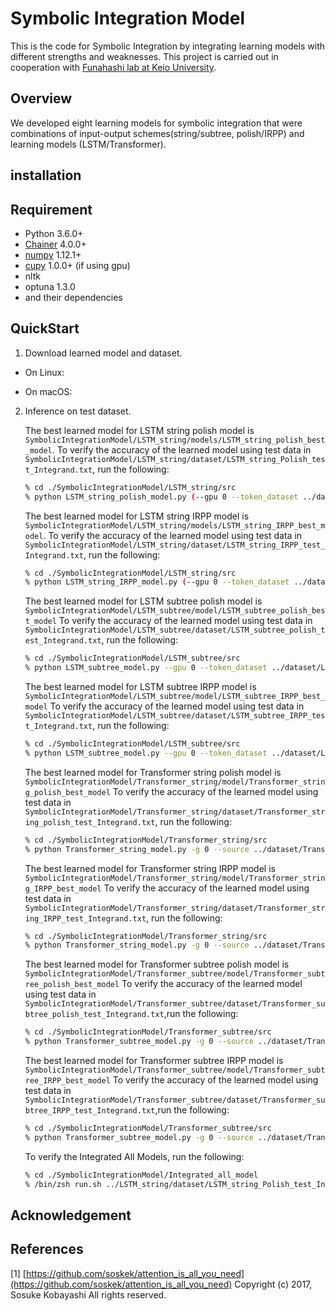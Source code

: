 # Symbolic Integration Model 

This is the code for Symbolic Integration by integrating learning models with different strengths and weaknesses.
This project is carried out in cooperation with [Funahashi lab at Keio University](https://fun.bio.keio.ac.jp/).

## Overview

We developed eight learning models for symbolic integration that were combinations of input-output schemes(string/subtree, polish/IRPP) and learning models (LSTM/Transformer).

## installation

## Requirement
- Python 3.6.0+
- [Chainer](https://github.com/chainer/chainer/) 4.0.0+
- [numpy](https://github.com/numpy/numpy) 1.12.1+
- [cupy](https://github.com/cupy/cupy) 1.0.0+ (if using gpu)
- nltk
- optuna 1.3.0
- and their dependencies

## QuickStart

1. Download learned model and dataset.

- On Linux:

- On macOS:

2. Inference on test dataset.

   The best learned model for LSTM string polish model is `SymbolicIntegrationModel/LSTM_string/models/LSTM_string_polish_best_model`.
   To verify the accuracy of the learned model using test data in `SymbolicIntegrationModel/LSTM_string/dataset/LSTM_string_Polish_test_Integrand.txt`, run the following:
   
   ```sh
   % cd ./SymbolicIntegrationModel/LSTM_string/src
   % python LSTM_string_polish_model.py (--gpu 0 --token_dataset ../dataset/LSTM_string_polish_token.txt --Integrand_dataset ../dataset/LSTM_string_Polish_test_Integrand.txt --Primitive_dataset ../dataset/LSTM_string_Polish_test_Primitive.txt --study_name MLP_cupy_successiveHalvingPruner_epoch30_complete_correct_2nd_try_cross_valid --learned_model ../models/LSTM_string_polish_best_model)   
   ```

   The best learned model for LSTM string IRPP model is `SymbolicIntegrationModel/LSTM_string/models/LSTM_string_IRPP_best_model`.
   To verify the accuracy of the learned model using test data in `SymbolicIntegrationModel/LSTM_string/dataset/LSTM_string_IRPP_test_Integrand.txt`, run the following:

   ```sh
   % cd ./SymbolicIntegrationModel/LSTM_string/src
   % python LSTM_string_IRPP_model.py (--gpu 0 --token_dataset ../dataset/LSTM_string_polish_token.txt --Integrand_dataset ../dataset/LSTM_string_IRPP_test_Integrand.txt --Primitive_dataset ../dataset/LSTM_string_IRPP_test_Primitive.txt --study_name MLP_cupy_MedianPruner_epoch30_integrand_reverse_polish_Primitive_polish_third_try_memory_edited_v102_continue_untilepoch200 --learned_model ../models/LSTM_string_IRPP_best_model )
   ```

   The best learned model for LSTM subtree polish model is `SymbolicIntegrationModel/LSTM_subtree/model/LSTM_subtree_polish_best_model`
   To verify the accuracy of the learned model using test data in `SymbolicIntegrationModel/LSTM_subtree/dataset/LSTM_subtree_polish_test_Integrand.txt`, run the following:

   ```sh
   % cd ./SymbolicIntegrationModel/LSTM_subtree/src
   % python LSTM_subtree_model.py --gpu 0 --token_dataset ../dataset/LSTM_subtree_polish_token.txt --Integrand_dataset ../dataset/LSTM_subtree_polish_test_Integrand.txt --Primitive_dataset ../dataset/LSTM_subtree_polish_test_Primitive.txt --study_name MLP_cupy_MedianPruner_epoch30_subtree_complete_correct_continue --learned_model ../model/LSTM_subtree_polish_best_model 
   ```
   
   The best learned model for LSTM subtree IRPP model is `SymbolicIntegrationModel/LSTM_subtree/model/LSTM_subtree_IRPP_best_model` 
   To verify the accuracy of the learned model using test data in `SymbolicIntegrationModel/LSTM_subtree/dataset/LSTM_subtree_IRPP_test_Integrand.txt`, run the following:

   ```sh
   % cd ./SymbolicIntegrationModel/LSTM_subtree/src
   % python LSTM_subtree_model.py --gpu 0 --token_dataset ../dataset/LSTM_subtree_polish_token.txt --Integrand_dataset ../dataset/LSTM_subtree_IRPP_test_Integrand.txt --Primitive_dataset ../dataset/LSTM_subtree_IRPP_test_Primitive.txt --study_name MLP_cupy_MedianPruner_epoch30_subtree_Integrand_reverse_polish_Primitive_polish_continue.db --learned_model ../model/LSTM_subtree_IRPP_best_model
   ```

   The best learned model for Transformer string polish model is `SymbolicIntegrationModel/Transformer_string/model/Transformer_string_polish_best_model`
   To verify the accuracy of the learned model using test data in `SymbolicIntegrationModel/Transformer_string/dataset/Transformer_string_polish_test_Integrand.txt`, run the following:

   ```sh
   % cd ./SymbolicIntegrationModel/Transformer_string/src
   % python Transformer_string_model.py -g 0 --source ../dataset/Transformer_string_polish_test_Integrand.txt --target ../dataset/Transformer_string_polish_test_Primitive.txt --source_vocab_list ../dataset/Transformer_string_polish_Integrand_vocab.pickle --target_vocab_list ../dataset/Transformer_string_polish_Primitive_vocab.pickle --learned_model ../model/Transformer_string_polish_best_model 
   ```

   The best learned model for Transformer string IRPP model is `SymbolicIntegrationModel/Transformer_string/model/Transformer_string_IRPP_best_model`
   To verify the accuracy of the learned model using test data in `SymbolicIntegrationModel/Transformer_string/dataset/Transformer_string_IRPP_test_Integrand.txt`, run the following:
 
   ```sh
   % cd ./SymbolicIntegrationModel/Transformer_string/src
   % python Transformer_string_model.py -g 0 --source ../dataset/Transformer_string_IRPP_test_Integrand.txt --target ../dataset/Transformer_string_IRPP_test_Primitive.txt --source_vocab_list ../dataset/Transformer_string_IRPP_source_vocab.pickle --target_vocab_list ../dataset/Transformer_string_IRPP_target_vocab.pickle --learned_model ../model/Transformer_string_IRPP_best_model
   ```
   The best learned model for Transformer subtree polish model is `SymbolicIntegrationModel/Transformer_subtree/model/Transformer_subtree_polish_best_model`
   To verify the accuracy of the learned model using test data in `SymbolicIntegrationModel/Transformer_subtree/dataset/Transformer_subtree_polish_test_Integrand.txt`,run the following:

   ```sh
   % cd ./SymbolicIntegrationModel/Transformer_subtree/src
   % python Transformer_subtree_model.py -g 0 --source ../dataset/Transformer_subtree_polish_test_Integrand.txt --target ../dataset/Transformer_subtree_polish_test_Primitive.txt --source_vocab_list ../dataset/Transformer_subtree_polish_Integrand_vocab.pickle --target_vocab_list ../dataset/Transformer_subtree_polish_Primitive_vocab.pickle --learned_model ../model/Transformer_subtree_polish_best_model
   ```
   The best learned model for Transformer subtree IRPP model is `SymbolicIntegrationModel/Transformer_subtree/model/Transformer_subtree_IRPP_best_model`
   To verify the accuracy of the learned model using test data in  `SymbolicIntegrationModel/Transformer_subtree/dataset/Transformer_subtree_IRPP_test_Integrand.txt`,run the following:

   ```sh
   % cd ./SymbolicIntegrationModel/Transformer_subtree/src
   % python Transformer_subtree_model.py -g 0 --source ../dataset/Transformer_subtree_IRPP_test_Integrand.txt  --target ../dataset/Transformer_subtree_IRPP_test_Primitive.txt --source_vocab_list ../dataset/Transformer_subtree_IRPP_Integrand_vocab.pickle --target_vocab_list ../dataset/Transformer_subtree_IRPP_Primitive_vocab.pickle --learned_model ../model/Transformer_subtree_IRPP_best_model 
   ```
   
   To verify the Integrated All Models, run the following:

   ```sh
   % cd ./SymbolicIntegrationModel/Integrated_all_model
   % /bin/zsh run.sh ../LSTM_string/dataset/LSTM_string_Polish_test_Integrand.txt 
   ```
  
## Acknowledgement


## References
[1] [https://github.com/soskek/attention_is_all_you_need](https://github.com/soskek/attention_is_all_you_need) Copyright (c) 2017, Sosuke Kobayashi All rights reserved.
  
